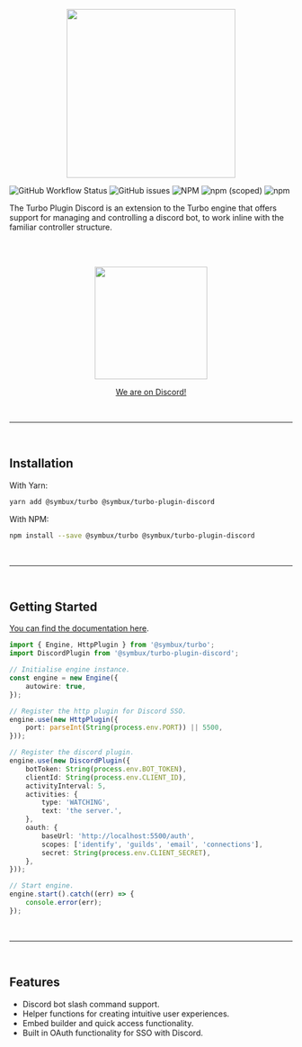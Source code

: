 <p align="center">
	<a href="#">
		<img width="300" src="https://raw.githubusercontent.com/Symbux/Turbo-Plugin-Discord/master/logo.svg">
	</a>
</p>

![GitHub Workflow Status](https://img.shields.io/github/workflow/status/Symbux/Turbo-Plugin-Discord/Build)
![GitHub issues](https://img.shields.io/github/issues/Symbux/Turbo-Plugin-Discord)
![NPM](https://img.shields.io/npm/l/@symbux/turbo-plugin-discord)
![npm (scoped)](https://img.shields.io/npm/v/@symbux/turbo-plugin-discord)
![npm](https://img.shields.io/npm/dw/@symbux/turbo-plugin-discord)


The Turbo Plugin Discord is an extension to the Turbo engine that offers support for managing and controlling a discord bot, to work inline with the familiar controller structure.

<br>
<br>

<p align="center">
	<a href="https://discord.gg/3YuNTEMJey" target="_blank">
		<img width="200" src="https://discord.com/assets/cb48d2a8d4991281d7a6a95d2f58195e.svg">
		<p align="center">We are on Discord!</p>
	</a>
</p>

<br>

---

<br>

## Installation

With Yarn:
```bash
yarn add @symbux/turbo @symbux/turbo-plugin-discord
```

With NPM:
```bash
npm install --save @symbux/turbo @symbux/turbo-plugin-discord
```

<br>

---

<br>

## Getting Started

[You can find the documentation here](https://github.com/Symbux/Turbo-Plugin-Discord/wiki).

```typescript
import { Engine, HttpPlugin } from '@symbux/turbo';
import DiscordPlugin from '@symbux/turbo-plugin-discord';

// Initialise engine instance.
const engine = new Engine({
	autowire: true,
});

// Register the http plugin for Discord SSO.
engine.use(new HttpPlugin({
	port: parseInt(String(process.env.PORT)) || 5500,
}));

// Register the discord plugin.
engine.use(new DiscordPlugin({
	botToken: String(process.env.BOT_TOKEN),
	clientId: String(process.env.CLIENT_ID),
	activityInterval: 5,
	activities: {
		type: 'WATCHING',
		text: 'the server.',
	},
	oauth: {
		baseUrl: 'http://localhost:5500/auth',
		scopes: ['identify', 'guilds', 'email', 'connections'],
		secret: String(process.env.CLIENT_SECRET),
	},
}));

// Start engine.
engine.start().catch((err) => {
	console.error(err);
});
```

<br>

---

<br>

## Features

* Discord bot slash command support.
* Helper functions for creating intuitive user experiences.
* Embed builder and quick access functionality.
* Built in OAuth functionality for SSO with Discord.
